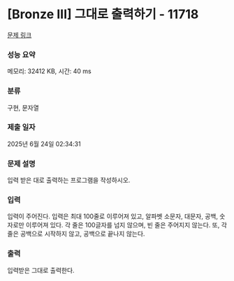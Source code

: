 # [Bronze III] 그대로 출력하기 - 11718 

[문제 링크](https://www.acmicpc.net/problem/11718) 

### 성능 요약

메모리: 32412 KB, 시간: 40 ms

### 분류

구현, 문자열

### 제출 일자

2025년 6월 24일 02:34:31

### 문제 설명

<p>입력 받은 대로 출력하는 프로그램을 작성하시오.</p>

### 입력 

 <p>입력이 주어진다. 입력은 최대 100줄로 이루어져 있고, 알파벳 소문자, 대문자, 공백, 숫자로만 이루어져 있다. 각 줄은 100글자를 넘지 않으며, 빈 줄은 주어지지 않는다. 또, 각 줄은 공백으로 시작하지 않고, 공백으로 끝나지 않는다.</p>

### 출력 

 <p>입력받은 그대로 출력한다.</p>

